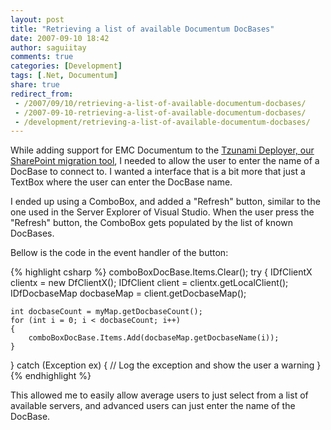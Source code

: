 ```yaml
---
layout: post
title: "Retrieving a list of available Documentum DocBases"
date: 2007-09-10 18:42
author: saguiitay
comments: true
categories: [Development]
tags: [.Net, Documentum]
share: true
redirect_from:
 - /2007/09/10/retrieving-a-list-of-available-documentum-docbases/
 - /2007-09-10-retrieving-a-list-of-available-documentum-docbases/
 - /development/retrieving-a-list-of-available-documentum-docbases/
---
```

While adding support for EMC Documentum to the [Tzunami Deployer, our SharePoint migration tool](http://www.tzunami.net/), 
I needed to allow the user to enter the name of a DocBase to connect to. I wanted a interface that is a bit more that just 
a TextBox where the user can enter the DocBase name. 

I ended up using a ComboBox, and added a "Refresh" button, similar to the one used in the Server Explorer of Visual Studio. 
When the user press the "Refresh" button, the ComboBox gets populated by the list of known DocBases. 

Bellow is the code in the event handler of the button:

{% highlight csharp %}
comboBoxDocBase.Items.Clear();
try
{
    IDfClientX clientx = new DfClientX();
    IDfClient client = clientx.getLocalClient();
    IDfDocbaseMap docbaseMap = client.getDocbaseMap();

    int docbaseCount = myMap.getDocbaseCount();
    for (int i = 0; i < docbaseCount; i++)
    {
        comboBoxDocBase.Items.Add(docbaseMap.getDocbaseName(i));
    }
}
catch (Exception ex)
{
    // Log the exception and show the user a warning
}
{% endhighlight %}

This allowed me to easily allow average users to just select from a list of available servers, 
and advanced users can just enter the name of the DocBase.



